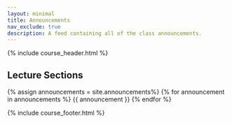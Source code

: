 ```yaml
---
layout: minimal
title: Announcements
nav_exclude: true
description: A feed containing all of the class announcements.
---
```


{% include course_header.html %}

## Lecture Sections

{% assign announcements = site.announcements%}
{% for announcement in announcements %}
{{ announcement }}
{% endfor %}

{% include course_footer.html %}



